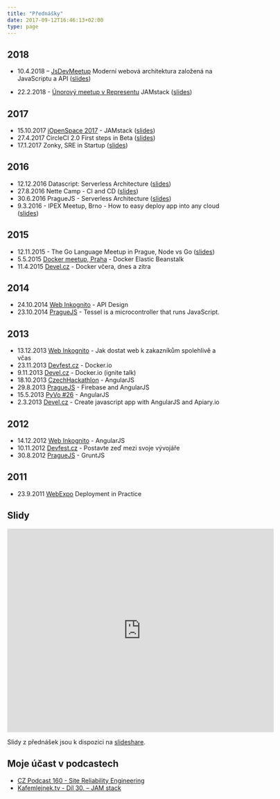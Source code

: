 ```yaml
---
title: "Přednášky"
date: 2017-09-12T16:46:13+02:00
type: page
---
```


## 2018

* 10.4.2018 – [JsDevMeetup](https://www.meetup.com/GDG-%C4%8CVUT-Prague/) Moderní webová architektura založená na JavaScriptu a API ([slides](https://www.slideshare.net/ladislavprskavec/modern-web-architecturebrbased-on-js-api-and-markup))

* 22.2.2018 - [Únorový meetup v Representu](https://www.meetup.com/Prague-Ruby-Meetup/events/247577634/) JAMstack ([slides](https://speakerdeck.com/abtris/jamstack-1))

## 2017

* 15.10.2017 [jOpenSpace 2017](http://www.jopenspace.cz/) - JAMstack ([slides](https://speakerdeck.com/abtris/jamstack))
* 27.4.2017 CircleCI 2.0 First steps in Beta ([slides](https://speakerdeck.com/abtris/circleci-2-dot-0-first-steps-in-beta))
* 17.1.2017 Zonky, SRE in Startup ([slides](https://www.slideshare.net/ladislavprskavec/sre-in-startup))

## 2016

* 12.12.2016 Datascript: Serverless Architecture ([slides](https://speakerdeck.com/abtris/datascript-serverless-architecture))
* 27.8.2016 Nette Camp - CI and CD ([slides](https://speakerdeck.com/abtris/ci-and-cd))
* 30.6.2016 PragueJS - Serverless Architecture ([slides](https://speakerdeck.com/abtris/serverless-architecture-praguejs-30-dot-6-2016))
* 9.3.2016 - IPEX Meetup, Brno - How to easy deploy app into any cloud ([slides](https://speakerdeck.com/abtris/how-to-easy-deploy-app-into-any-cloud))

## 2015

* 12.11.2015 - The Go Language Meetup in Prague, Node vs Go ([slides](https://speakerdeck.com/abtris/node-vs-go-datadog-and-heroku-parsing-log-service))
* 5.5.2015 [Docker meetup, Praha](http://www.meetup.com/Docker-Prague-Czech-Republic/events/221368157/) - Docker Elastic Beanstalk
* 11.4.2015 [Devel.cz](http://devel.cz/konference) - Docker včera, dnes a zítra

## 2014

* 24.10.2014 [Web Inkognito](http://webovky.vse.cz/web-inkognito/archiv) -  API Design
* 23.10.2014 [PragueJS](http://www.praguejs.cz/talks/2014) - Tessel is a microcontroller that runs JavaScript.

## 2013

* 13.12.2013 [Web Inkognito](http://webovky.vse.cz/web-inkognito/archiv) - Jak dostat web k zakazníkům spolehlivě a včas
* 23.11.2013 [Devfest.cz](http://devfest.cz) - Docker.io
* 9.11.2013 [Devel.cz](http://devel.cz/konference/) - Docker.io (ignite talk)
* 18.10.2013 [CzechHackathlon](http://www.czechhackathon.cz/) - AngularJS
* 29.8.2013 [PragueJS](http://www.praguejs.cz/talks/2013) - Firebase and AngularJS
* 15.5.2013 [PyVo #26](http://lanyrd.com/2013/praha-pyvo-may/) - AngularJS
* 2.3.2013 [Devel.cz](http://devel.cz/konference/) - Create javascript app with AngularJS and Apiary.io

## 2012

* 14.12.2012 [Web Inkognito](http://webovky.vse.cz/web-inkognito/archiv) - AngularJS
* 10.11.2012 [Devfest.cz](http://devfest.cz) - Postavte zeď mezi svoje vývojáře
* 30.8.2012 [PragueJS](http://www.praguejs.cz/talks/2012) - GruntJS

## 2011

* 23.9.2011 [WebExpo](http://webexpo.cz/praha2011/program/patek/) Deployment in Practice

## Slidy

<iframe src="https://www.slideshare.net/ladislavprskavec/slideshelf" width="615px" height="470px" frameborder="0" marginwidth="0" marginheight="0" scrolling="no" style="border:none;" allowfullscreen webkitallowfullscreen mozallowfullscreen></iframe>

Slidy z přednášek jsou k dispozici na [slideshare](https://www.slideshare.net/ladislavprskavec/presentations).

## Moje účast v podcastech

* [CZ Podcast 160 - Site Reliability Engineering](https://soundcloud.com/czpodcast-1/cz-podcast-160-site-reliability-engineering)
* [Kafemlejnek.tv - Díl 30. – JAM stack](https://kafemlejnek.tv/dil-30-jam-stack/)
